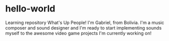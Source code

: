 # hello-world
Learning repository
What's Up People!
I'm Gabriel, from Bolivia. I'm a music composer and sound designer and I'm ready to start implementing sounds myself to the awesome video game projects I'm currently working on! 

